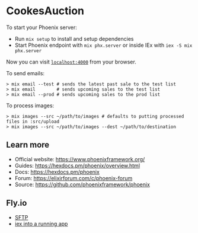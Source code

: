 # CookesAuction

To start your Phoenix server:

  * Run `mix setup` to install and setup dependencies
  * Start Phoenix endpoint with `mix phx.server` or inside IEx with `iex -S mix phx.server`

Now you can visit [`localhost:4000`](http://localhost:4000) from your browser.

To send emails:

```
> mix email --test # sends the latest past sale to the test list
> mix email        # sends upcoming sales to the test list
> mix email --prod # sends upcoming sales to the prod list
```

To process images:

```
> mix images --src ~/path/to/images # defaults to putting processed files in :src/upload
> mix images --src ~/path/to/images --dest ~/path/to/destination
```


## Learn more

  * Official website: https://www.phoenixframework.org/
  * Guides: https://hexdocs.pm/phoenix/overview.html
  * Docs: https://hexdocs.pm/phoenix
  * Forum: https://elixirforum.com/c/phoenix-forum
  * Source: https://github.com/phoenixframework/phoenix

## Fly.io

  * [SFTP](https://fly.io/docs/elixir/advanced-guides/sqlite3/#copying-an-existing-database-to-a-fly-volume)
  * [iex into a running app](https://fly.io/docs/elixir/the-basics/iex-into-running-app/)
